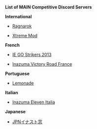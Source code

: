 ****List of MAIN Competitive Discord Servers****

**International**

- [Ragnarok](https://discord.gg/Q86CRCNmcX)
  
- [Xtreme Mod](https://discord.gg/cH8Xd3mjQ6)

**French**

- [IE GO Strikers 2013](https://discord.gg/ie-go-strikers-2013-778561034481958943)

- [Inazuma Victory Road France](https://discord.gg/inazuma-victory-road-france-1055585286320554055)

**Portuguese**

- [Lemonade](https://discord.gg/DbwKxbweqw)

**Italian**

- [Inazuma Eleven Italia](https://discord.gg/kBRhD3h4TE)

**Japanese**

- [JPNイナスト窓](https://discord.gg/D2XsqCagAw)
